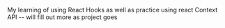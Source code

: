 My learning of using React Hooks as well as practice using react Context API -- will fill out more as project goes
